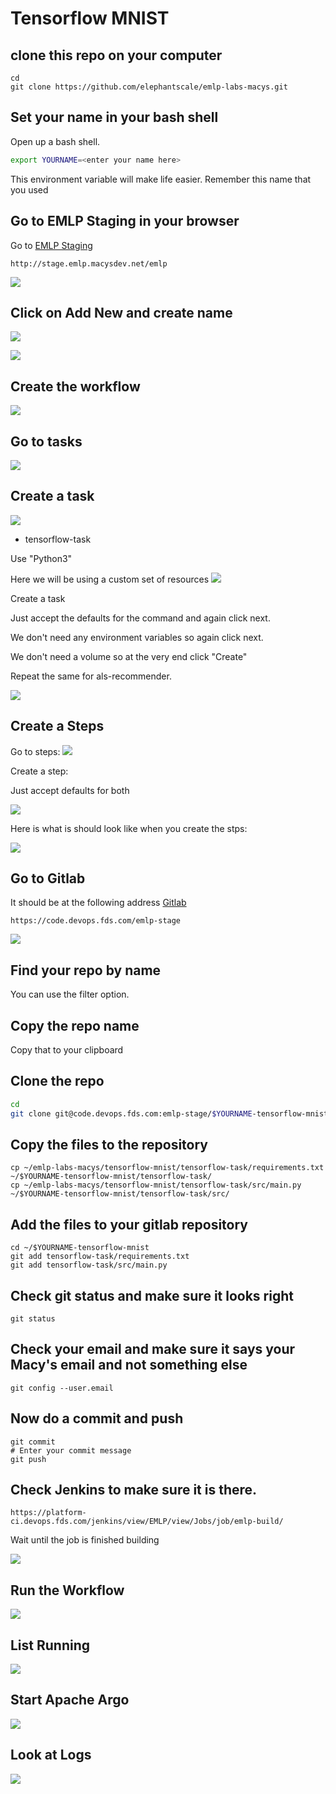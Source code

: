 # Tensorflow MNIST


## clone this repo on your computer

```console
cd
git clone https://github.com/elephantscale/emlp-labs-macys.git 
```

## Set your name in your bash shell

Open up a bash shell.

```bash
export YOURNAME=<enter your name here>
```

This environment variable will make life easier. Remember this name that you used


## Go to EMLP Staging in your browser

Go to [EMLP Staging](http://stage.emlp.macysdev.net/emlp)

```text
http://stage.emlp.macysdev.net/emlp
```


![](../images/als-1-emlp.png)

## Click on Add New and create name

![](../images/mnist-1-create-pipeline.png)



![](../images/als-3-name.png)

## Create the workflow

![](../images/als-4-create.png)

## Go to tasks

![](../images/mnist-2-create-task.png)


## Create a task

![](../images/als-7-createtask1.png)


*  tensorflow-task

Use "Python3" 


Here we will be using a custom set of resources
![](../images/mnist-4-create-task-resources.png)

Create a task 

Just accept the defaults for the command and again click next.

We don't need any environment variables so again click next.

We don't need a volume so at the very end click "Create"

Repeat the same for als-recommender.

![](../images/als-8-taskname.png)

## Create a Steps

Go to steps:
![](../images/mnist-5-create-step.png)


Create a step:

Just accept defaults for both

![](../images/mnist-6-add-step.png)

Here is what is should look like when you create the stps:

![](../images/mnist-7-step-done.png)


## Go to Gitlab

It should be at the following address [Gitlab](https://code.devops.fds.com/emlp-stage)

```text
https://code.devops.fds.com/emlp-stage
```
![](../images/mnist-8-gitlab.png)

## Find your repo by name 

You can use the filter option.


## Copy the repo name

Copy that to your clipboard



## Clone the repo

```bash
cd
git clone git@code.devops.fds.com:emlp-stage/$YOURNAME-tensorflow-mnist.git
```




## Copy the files to the repository

```console
cp ~/emlp-labs-macys/tensorflow-mnist/tensorflow-task/requirements.txt ~/$YOURNAME-tensorflow-mnist/tensorflow-task/
cp ~/emlp-labs-macys/tensorflow-mnist/tensorflow-task/src/main.py ~/$YOURNAME-tensorflow-mnist/tensorflow-task/src/

```
## Add the files to your gitlab repository

```console
cd ~/$YOURNAME-tensorflow-mnist
git add tensorflow-task/requirements.txt
git add tensorflow-task/src/main.py
```

## Check git status and make sure it looks right

```console
git status
```


## Check your email and make sure it says your Macy's email and not something else

```
git config --user.email
```

## Now do a commit and push

```
git commit
# Enter your commit message
git push
```

## Check Jenkins to make sure it is there.


```text
https://platform-ci.devops.fds.com/jenkins/view/EMLP/view/Jobs/job/emlp-build/
```

Wait until the job is finished building

![](../images/jenkins.png)


## Run the Workflow

![](../images/helloworld7-run.png)

## List Running
![](../images/helloworld8-listrunning.png)

## Start Apache Argo
![](../images/helloworld9-argo.png)

## Look at Logs

![](../images/helloworld10-logs.png)




